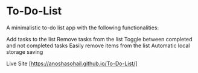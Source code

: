# To-Do-List
A minimalistic to-do list app with the following functionalities:

Add tasks to the list
Remove tasks from the list
Toggle between completed and not completed tasks
Easily remove items from the list
Automatic local storage saving


Live Site [https://anoshasohail.github.io/To-Do-List/]
